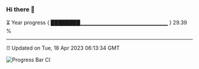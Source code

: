 ### Hi there 👋

⏳ Year progress { ████████▁▁▁▁▁▁▁▁▁▁▁▁▁▁▁▁▁▁▁▁▁▁ } 29.39 %

---

⏰ Updated on Tue, 18 Apr 2023 06:13:34 GMT

![Progress Bar CI](https://github.com/liununu/liununu/workflows/Progress%20Bar%20CI/badge.svg)
